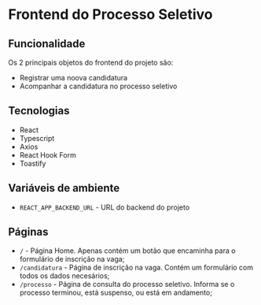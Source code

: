 # Frontend do Processo Seletivo

## Funcionalidade

Os 2 principais objetos do frontend do projeto são:

- Registrar uma noova candidatura
- Acompanhar a candidatura no processo seletivo

## Tecnologias

- React
- Typescript
- Axios
- React Hook Form
- Toastify

## Variáveis de ambiente

- `REACT_APP_BACKEND_URL` - URL do backend do projeto

## Páginas

- `/` - Página Home. Apenas contém um botão que encaminha para o formulário de inscrição na vaga;
- `/candidatura` - Página de inscrição na vaga. Contém um formulário com todos os dados necesários;
- `/processo` - Página de consulta do processo seletivo. Informa se o processo terminou, está suspenso, ou está em andamento;